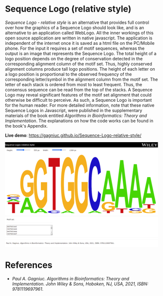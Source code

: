 # Sequence Logo (relative style)

<i>Sequence Logo - relative style</i> is an alternative that provides full control over how the graphics of a Sequence Logo should look like, and is an alternative to an application called WebLogo. All the inner workings of this open source application are written in native javascript. The application is independent of the internet once it is saved as a html file on the PC/Mobile phone. For the input it requires a set of motif sequences, whereas the output is an image that represents the Sequence Logo. The total height of a logo position depends on the degree of conservation detected in the corresponding alignment column of the motif set. Thus, highly conserved alignment columns produce tall logo positions. The height of each letter on a logo position is proportional to the observed frequency of the corresponding letter/symbol in the alignment column from the motif set. The letter of each stack is ordered from most to least frequent. Thus, the consensus sequence can be read from the top of the stacks. A Sequence Logo may reveal significant features of the motif set alignment that could otherwise be difficult to perceive. As such, a Sequence Logo is important for the human reader. For more detailed information, note that these native Sequence Logos in Javascript, were published in the supplementary materials of the book entitled <i>Algorithms in Bioinformatics: Theory and Implementation</i>. The explanations on how the code works can be found in the book's Appendix.

**Live demo**: https://gagniuc.github.io/Sequence-Logo-relative-style/

<kbd><img src="https://github.com/Gagniuc/Sequence-Logo-relative-style/blob/main/img/Sequence%20Logo%20-%20relative%20style.png?raw=true" /></kbd>

# References

- <i>Paul A. Gagniuc. Algorithms in Bioinformatics: Theory and Implementation. John Wiley & Sons, Hoboken, NJ, USA, 2021, ISBN: 9781119697961.</i>
